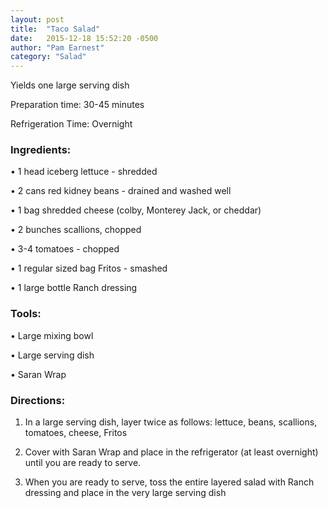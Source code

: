 ```yaml
---
layout: post
title:  "Taco Salad"
date:   2015-12-18 15:52:20 -0500
author: "Pam Earnest"
category: "Salad"
---
```

Yields one large serving dish 

Preparation time: 30-45 minutes 

Refrigeration Time: Overnight

### Ingredients:

• 1 head iceberg lettuce - shredded

• 2 cans red kidney beans - drained and washed well

• 1 bag shredded cheese (colby, Monterey Jack, or cheddar)

• 2 bunches scallions, chopped 

• 3-4 tomatoes - chopped

• 1 regular sized bag Fritos - smashed

• 1 large bottle Ranch dressing

### Tools:

• Large mixing bowl

• Large serving dish

• Saran Wrap

### Directions:

1. In a large serving dish, layer twice as follows: lettuce, beans, scallions, tomatoes, cheese, Fritos

2. Cover with Saran Wrap and place in the refrigerator (at least overnight) until you are ready to serve.

3. When you are ready to serve, toss the entire layered salad with Ranch dressing and place in the very large serving dish